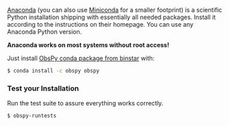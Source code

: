 [Anaconda](https://store.continuum.io/cshop/anaconda/) (you can also use [Miniconda](http://conda.pydata.org/miniconda.html) for a smaller footprint) is a scientific Python installation shipping with essentially all needed packages. Install it according to the instructions on their homepage. You can use any Anaconda Python version.

**Anaconda works on most systems without root access!**

Just install [ObsPy conda package from binstar](https://binstar.org/obspy) with:

```bash
$ conda install -c obspy obspy
```


### Test your Installation

Run the test suite to assure everything works correctly.

```bash
$ obspy-runtests
```
